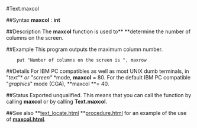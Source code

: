 
#Text.maxcol

##Syntax
**maxcol** : **int**



##Description
The **maxcol** function is used to** **determine the number of columns on the screen.



##Example
This program outputs the maximum column number.


        put "Number of columns on the screen is ", maxrow
##Details
For IBM PC compatibles as well as most UNIX dumb terminals, in "*text*"* *or "*screen*"* *mode, **maxcol** = 80. For the default IBM PC compatible "*graphics*" mode (CGA), **maxcol **= 40.



##Status
Exported unqualified.
This means that you can call the function by calling **maxcol** or by calling **Text.maxcol**.



##See also
**[text_locate.html](Text.Locate) **[procedure.html](procedure) for an example of the use of **[maxcol.html](maxcol)**.


